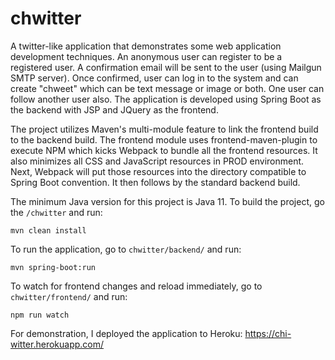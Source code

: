 # chwitter
A twitter-like application that demonstrates some web application development techniques. An anonymous user can register
to be a registered user. A confirmation email will be sent to the user (using Mailgun SMTP server). Once confirmed, user
can log in to the system and can create "chweet" which can be text message or image or both. One user can follow another
user also. The application is developed using Spring Boot as the backend with JSP and JQuery as the frontend.

The project utilizes Maven's multi-module feature to link the frontend build to the backend build. The frontend module
uses frontend-maven-plugin to execute NPM which kicks Webpack to bundle all the frontend resources. It also minimizes
all CSS and JavaScript resources in PROD environment. Next, Webpack will put those resources into the
directory compatible to Spring Boot convention. It then follows by the standard backend build.

The minimum Java version for this project is Java 11. To build the project, go the `/chwitter` and run:
```
mvn clean install
```

To run the application, go to `chwitter/backend/` and run:
```
mvn spring-boot:run
```

To watch for frontend changes and reload immediately, go to `chwitter/frontend/` and run:
```
npm run watch
```

For demonstration, I deployed the application to Heroku: https://chi-witter.herokuapp.com/